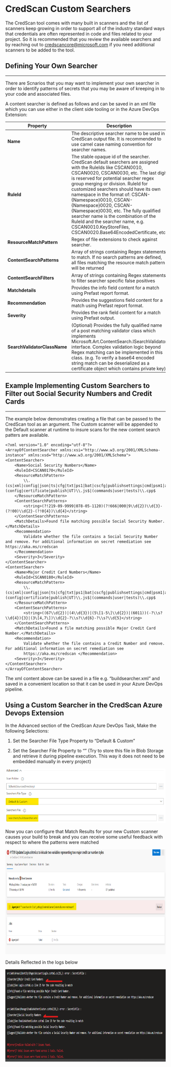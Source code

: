 # CredScan Custom Searchers

The CredScan tool comes with many built in scanners and the list of
scanners keep growing in order to support all of the industry standard
ways that credentials are often represented in code and files related to
your project. So it is recommended that you review the available
searchers and by reaching out to <credscancore@microsoft.com> if you
need additional scanners to be added to the tool.

## Defining Your Own Searcher
---

There are Scnarios that you may want to implement your own searcher in
order to identify patterns of secrets that you may be aware of kreeping
in to your code and associated files.

A content searcher is defined as follows and can be saved in an xml file
which you can use either in the client side tooling or in the Azure
DevOps Extension:

| **Property**                  | **Description**                                                                                                                                                                                                                                                                                                                                                                                                                                                                                                                                         |
|-------------------------------|---------------------------------------------------------------------------------------------------------------------------------------------------------------------------------------------------------------------------------------------------------------------------------------------------------------------------------------------------------------------------------------------------------------------------------------------------------------------------------------------------------------------------------------------------------|
| **Name**                      | The descriptive searcher name to be used in CredScan output file. It is recommended to use camel case naming convention for searcher names.                                                                                                                                                                                                                                                                                                                                                                                                             |
| **RuleId**                    | The stable opaque id of the searcher. CredScan default searchers are assigned with the RuleIds like CSCAN0010, CSCAN0020, CSCAN0030, etc. The last digit is reserved for potential searcher regex group merging or division. RuleId for customized searchers should have its own namespace in the format of: CSCAN-{Namespace}0010, CSCAN-{Namespace}0020, CSCAN-{Namespace}0030, etc. The fully qualified searcher name is the combination of the RuleId and the searcher name, e.g. CSCAN0010.KeyStoreFiles, CSCAN0020.Base64EncodedCertificate, etc. |
| **ResourceMatchPattern**      | Regex of file extensions to check against searcher.                                                                                                                                                                                                                                                                                                                                                                                                                                                                                                     |
| **ContentSearchPatterns**     | Array of strings containing Regex statements to match. If no search patterns are defined, all files matching the resource match pattern will be returned                                                                                                                                                                                                                                                                                                                                                                                                |
| **ContentSearchFilters**      | Array of strings containing Regex statements to filter searcher specific false positives                                                                                                                                                                                                                                                                                                                                                                                                                                                                |
| **Matchdetails**              | Provides the info field content for a match using Prefast report format.                                                                                                                                                                                                                                                                                                                                                                                                                                                                                |
| **Recommendation**            | Provides the suggestions field content for a match using Prefast report format.                                                                                                                                                                                                                                                                                                                                                                                                                                                                         |
| **Severity**                  | Provides the rank field content for a match using Prefast output.                                                                                                                                                                                                                                                                                                                                                                                                                                                                                       |
| **SearchValidatorClassName** | (Optional) Provides the fully qualified name of a post matching validator class which implements Microsoft.Art.ContentSearch.ISearchValidator interface. Complex validation logic beyond Regex matching can be implemented in this class. (e.g. To verify a base64 encoded string match can be deserialized as a certificate object which contains private key)                                                                                                                                                                                         |

## Example Implementing Custom Searchers to Filter out Social Security Numbers and Credit Cards 
---

The example below demonstrates creating a file that can be passed to the
CredScan tool as an argument. The Custom scanner will be appended to the
Default scanner at runtime to insure scans for the new content search
patters are available.

~~~~~
<?xml version="1.0" encoding="utf-8"?>
<ArrayOfContentSearcher xmlns:xsi="http://www.w3.org/2001/XMLSchema-instance" xmlns:xsd="http://www.w3.org/2001/XMLSchema">
<ContentSearcher>
    <Name>Social Security Numbers</Name>
    <RuleId>CSCAN0170</RuleId>
    <ResourceMatchPattern>
        \\.(cs|xml|config|json|ts|cfg|txt|ps1|bat|cscfg|publishsettings|cmd|psm1|aspx|asmx|vbs|added\_cluster|clean|pubxml|ccf|ini|svd|sql|c|xslt|csv|FF|ExtendedTests|settings|cshtml|template|trd|argfile)$|(config|certificate|publish|UT)\\.js$|(commands|user|tests)\\.cpp$
    </ResourceMatchPattern>
    <ContentSearchPatterns>
        <string>(?!219-09-9999|078-05-1120)(?!666|000|9\\d{2})\\d{3}-(?!00)\\d{2}-(?!0{4})\\d{4}</string>
    </ContentSearchPatterns>
    <MatchDetails>Found file matching possible Social Security Number.</MatchDetails>
    <Recommendation>
        Validate whether the file contains a Social Security Number and remove. For additional information on secret remediation see https://aka.ms/credscan 
    </Recommendation>
    <Severity>3</Severity>
</ContentSearcher>
<ContentSearcher>
    <Name>Major Credit Card Numbers</Name>
    <RuleId>CSCAN0180</RuleId>
    <ResourceMatchPattern>
        \\.(cs|xml|config|json|ts|cfg|txt|ps1|bat|cscfg|publishsettings|cmd|psm1|aspx|asmx|vbs|added\_cluster|clean|pubxml|ccf|ini|svd|sql|c|xslt|csv|FF|ExtendedTests|settings|cshtml|template|trd|argfile)$|(config|certificate|publish|UT)\\.js$|(commands|user|tests)\\.cpp$
    </ResourceMatchPattern>
    <ContentSearchPatterns>
        <string>((67\\d{2})|(4\\d{3})|(5\[1-5\]\\d{2})|(6011))(-?\\s?\\d{4}){3}|(3\[4,7\])\\d{2}-?\\s?\\d{6}-?\\s?\\d{5}</string>
    </ContentSearchPatterns>
    <MatchDetails>Found a file matching possible Major Credit Card Number.</MatchDetails>
    <Recommendation>
        Validate whether the file contains a Credit Number and remove. For additional information on secret remediation see
        https://aka.ms/credscan </Recommendation>
    <Severity>3</Severity>
</ContentSearcher>
</ArrayOfContentSearcher>
~~~~~

The xml content above can be saved in a file e.g. “buildsearcher.xml”
and saved in a convenient location so that it can be used in your Azure
DevOps pipeline.

Using a Custom Searcher in the CredScan Azure Devops Extension
--------------------------------------------------------------

In the Advanced section of the CredScan Azure DevOps Task, Make the
following Selections:

1.  Set the Searcher File Type Property to “Default & Custom”

2.  Set the Searcher File Property to “<Location of your custom
    buildsearcher.xml file>” (Try to store this file in Blob Storage
    and retrieve it during pipeline execution. This way it does not need
    to be embedded manually in every project)

<img src="./images/Searcher_Settings.png" width="589" height="172" />

Now you can configure that Match Results for your new Custom scanner
causes your build to break and you can receive some useful feedback with
respect to where the patterns were matched

<img src="./images/Searcher_PL_Error.png" width="1025" height="329" />

Details Reflected in the logs below

<img src="./images/Searcher_PL_Log.png" width="1013" height="290" />
